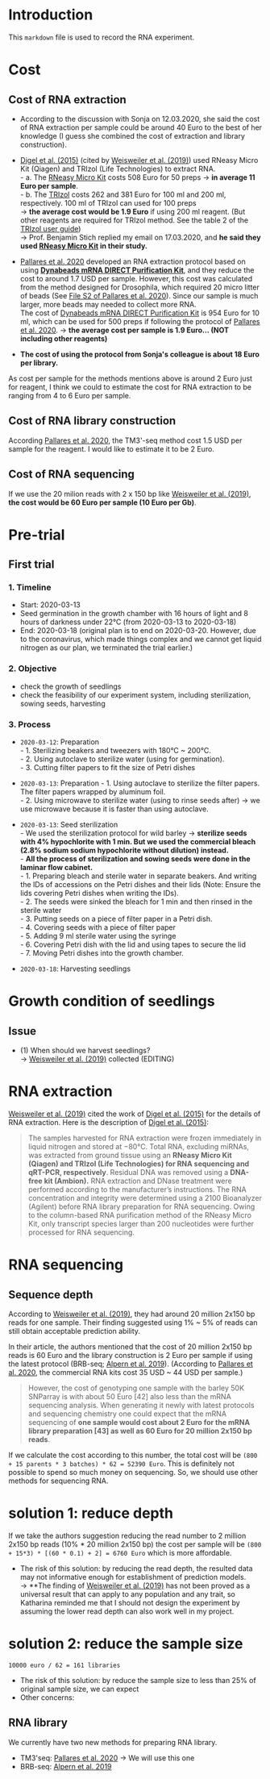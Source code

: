 # Introduction
This `markdown` file is used to record the RNA experiment. 

# Cost
## Cost of RNA extraction
- According to the discussion with Sonja on 12.03.2020, she said the cost of RNA extraction per sample could be around 40 Euro to the best of her knowledge (I guess she combined the cost of extraction and library construction).  
- [Digel et al. (2015)](https://doi.org/10.1105/tpc.15.00203) (cited by [Weisweiler et al. (2019)](https://doi.org/10.1186/s12864-019-6174-3)) used RNeasy Micro Kit (Qiagen) and TRIzol (Life Technologies) to extract RNA.   
           - a. The [RNeasy Micro Kit](https://www.qiagen.com/de/products/discovery-and-translational-research/dna-rna-purification/rna-purification/total-rna/rneasy-micro-kit/?clear=true#orderinginformation) costs 508 Euro for 50 preps -> **in average 11 Euro per sample**.   
           - b. The [TRIzol](https://www.thermofisher.com/order/catalog/product/15596026#/15596026) costs 262 and 381 Euro for 100 ml and 200 ml, respectively. 100 ml of TRIzol can used for 100 preps     
      -> **the average cost would be 1.9 Euro** if using 200 ml reagent. (But other reagents are required for TRIzol method. See the table 2 of the [TRIzol user guide](http://tools.thermofisher.com/content/sfs/manuals/trizol_reagent.pdf))  
      -> Prof. Benjamin Stich replied my email on 17.03.2020, and **he said they used [RNeasy Micro Kit](https://www.qiagen.com/de/products/discovery-and-translational-research/dna-rna-purification/rna-purification/total-rna/rneasy-micro-kit/?clear=true#orderinginformation) in their study.**   

- [Pallares et al. 2020](https://www.g3journal.org/content/10/1/143) developed an RNA extraction protocol based on using **[Dynabeads mRNA DIRECT Purification Kit](https://www.thermofisher.com/order/catalog/product/61012#/61012)**, and they reduce the cost to around 1.7 USD per sample. However, this cost was calculated from the method designed for Drosophila, which required 20 micro litter of beads (See [File S2 of Pallares et al. 2020](https://gsajournals.figshare.com/articles/Supplemental_Material_for_Pallares_Picard_and_Ayroles_2020/9905279)). Since our sample is much larger, more beads may needed to collect more RNA.   
The cost of [Dynabeads mRNA DIRECT Purification Kit](https://www.thermofisher.com/order/catalog/product/61012#/61012) is 954 Euro for 10 ml, which can be used for 500 preps if following the protocol of [Pallares et al. 2020](https://www.g3journal.org/content/10/1/143). -> **the average cost per sample is 1.9 Euro... (NOT including other reagents)**  

- **The cost of using the protocol from Sonja's colleague is about 18 Euro per library.**
  
As cost per sample for the methods mentions above is around 2 Euro just for reagent, I think we could to estimate the cost for RNA extraction to be ranging from 4 to 6 Euro per sample.

## Cost of RNA library construction
According [Pallares et al. 2020](https://www.g3journal.org/content/10/1/143), the TM3'-seq method cost 1.5 USD per sample for the reagent. I would like to estimate it to be 2 Euro.

## Cost of RNA sequencing
If we use the 20 milion reads with 2 x 150 bp like [Weisweiler et al. (2019)](https://doi.org/10.1186/s12864-019-6174-3), **the cost would be 60 Euro per sample (10 Euro per Gb)**.


# Pre-trial
## First trial
### 1. Timeline
- Start: 2020-03-13
- Seed germination in the growth chamber with 16 hours of light and 8 hours of darkness under 22&deg;C (from 2020-03-13 to 2020-03-18) 
- End: 2020-03-18 (original plan is to end on 2020-03-20. However, due to the coronavirus, which made things complex and we cannot get liquid nitrogen as our plan, we terminated the trial earlier.)
### 2. Objective
- check the growth of seedlings
- check the feasibility of our experiment system, including sterilization, sowing seeds, harvesting

### 3. Process
- `2020-03-12`: Preparation   
                      - 1. Sterilizing beakers and tweezers with 180&deg;C \~ 200&deg;C.    
                      - 2. Using autoclave to sterilize water (using for germination).      
                      - 3. Cutting filter papers to fit the size of Petri dishes
                      
- `2020-03-13`: Preparation
                      - 1. Using autoclave to sterilize the filter papers. The filter papers wrapped by aluminum foil.  
                      - 2. Using microwave to sterilize water (using to rinse seeds after) -> we use microwave because it is faster than using autoclave.    
                      
- `2020-03-13`: Seed sterilization  
                      - We used the sterilization protocol for wild barley -> **sterilize seeds with 4% hypochlorite with 1 min. But we used the commercial bleach (2.8% sodium sodium hypochlorite without dilution) instead.**  
                      - **All the process of sterilization and sowing seeds were done in the laminar flow cabinet.**  
                      - 1. Preparing bleach and sterile water in separate beakers. And writing the IDs of accessions on the Petri dishes and their lids (Note: Ensure the lids covering Petri dishes when writing the IDs).   
                      - 2. The seeds were sinked the bleach for 1 min and then rinsed in the sterile water  
                      - 3. Putting seeds on a piece of filter paper in a Petri dish.  
                      - 4. Covering seeds with a piece of filter paper  
                      - 5. Adding 9 ml sterile water using the syringe  
                      - 6. Covering Petri dish with the lid and using tapes to secure the lid  
                      - 7. Moving Petri dishes into the growth chamber.
                      
- `2020-03-18`: Harvesting seedlings  
                      



# Growth condition of seedlings
## Issue
- (1) When should we harvest seedlings?  
-> [Weisweiler et al. (2019)](https://doi.org/10.1186/s12864-019-6174-3) collected
(EDITING)


# RNA extraction
[Weisweiler et al. (2019)](https://doi.org/10.1186/s12864-019-6174-3) cited the work of [Digel et al. (2015)](https://doi.org/10.1105/tpc.15.00203) for the details of RNA extraction. Here is the description of [Digel et al. (2015)](https://doi.org/10.1105/tpc.15.00203): 
> The samples harvested for RNA extraction were frozen immediately in liquid nitrogen and stored at −80°C. Total RNA, excluding miRNAs, was extracted from ground tissue using an **RNeasy Micro Kit (Qiagen) and TRIzol (Life Technologies) for RNA sequencing and qRT-PCR, respectively**. Residual DNA was removed using a **DNA-free kit (Ambion).** RNA extraction and DNase treatment were performed according to the manufacturer’s instructions. The RNA concentration and integrity were determined using a 2100 Bioanalyzer (Agilent) before RNA library preparation for RNA sequencing. Owing to the column-based RNA purification method of the RNeasy Micro Kit, only transcript species larger than 200 nucleotides were further processed for RNA sequencing.  


# RNA sequencing
## Sequence depth
According to [Weisweiler et al. (2019)](https://doi.org/10.1186/s12864-019-6174-3), they had around 20 million 2x150 bp reads for one sample. Their finding suggested using 1% \~ 5% of reads can still obtain acceptable prediction ability. 
  
In their article, the authors mentioned that the cost of 20 million 2x150 bp reads is 60 Euro and the library construction is 2 Euro per sample if using the latest protocol (BRB-seq; [Alpern et al. 2019](https://genomebiology.biomedcentral.com/articles/10.1186/s13059-019-1671-x)). (According to [Pallares et al. 2020](https://www.g3journal.org/content/ggg/10/1/143.full.pdf), the commercial RNA kits cost 35 USD \~ 44 USD per sample.)   

> However, the cost of genotyping one sample with the barley 50K SNParray is with about 50 Euro \[42] also less than the mRNA sequencing analysis. When generating it newly with latest protocols and sequencing chemistry one could expect that the mRNA sequencing of **one sample would cost about 2 Euro for the mRNA library preparation \[43] as well as 60 Euro for 20 million 2x150 bp reads**.  

If we calculate the cost according to this number, the total cost will be `(800 + 15 parents * 3 batches) * 62 = 52390 Euro`. This is definitely not possible to spend so much money on sequencing. So, we should use other methods for sequencing RNA.
  
# solution 1: reduce depth  
If we take the authors suggestion reducing the read number to 2 million 2x150 bp reads (10% * 20 million 2x150 bp) the cost per sample will be `(800 + 15*3) * [(60 * 0.1) + 2] = 6760 Euro` which is more affordable.  
- The risk of this solution: by reducing the read depth, the resulted data may not informative enough for establishment of prediction models.   
-> **The finding of [Weisweiler et al. (2019)](https://doi.org/10.1186/s12864-019-6174-3) has not been proved as a universal result that can apply to any population and any trait, so Katharina reminded me that I should not design the experiment by assuming the lower read depth can also work well in my project.

# solution 2: reduce the sample size
`10000 euro / 62 = 161 libraries`  
- The risk of this solution: by reduce the sample size to less than 25% of original sample size, we can expect   
- Other concerns:
## RNA library
We currently have two new methods for preparing RNA library.
- TM3'seq: [Pallares et al. 2020](https://www.g3journal.org/content/ggg/10/1/143.full.pdf) -> We will use this one
- BRB-seq: [Alpern et al. 2019](https://genomebiology.biomedcentral.com/articles/10.1186/s13059-019-1671-x)
